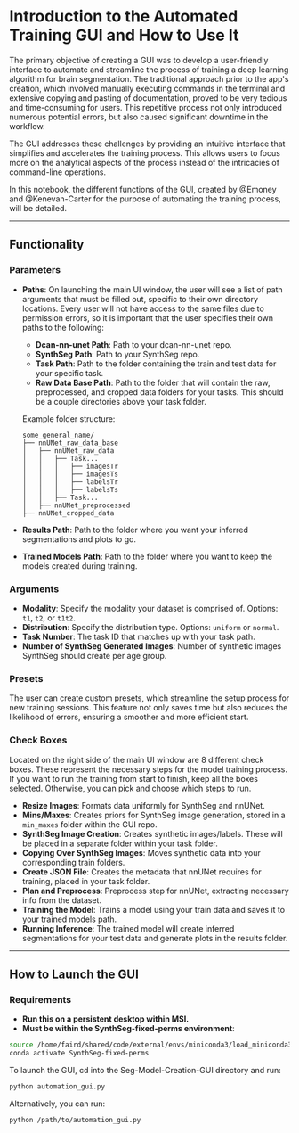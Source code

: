 # Introduction to the Automated Training GUI and How to Use It

The primary objective of creating a GUI was to develop a user-friendly interface to automate and streamline the process of training a deep learning algorithm for brain segmentation. The traditional approach prior to the app's creation, which involved manually executing commands in the terminal and extensive copying and pasting of documentation, proved to be very tedious and time-consuming for users. This repetitive process not only introduced numerous potential errors, but also caused significant downtime in the workflow.

The GUI addresses these challenges by providing an intuitive interface that simplifies and accelerates the training process. This allows users to focus more on the analytical aspects of the process instead of the intricacies of command-line operations.

In this notebook, the different functions of the GUI, created by @Emoney and @Kenevan-Carter for the purpose of automating the training process, will be detailed.

---

## Functionality

### Parameters

- **Paths**: On launching the main UI window, the user will see a list of path arguments that must be filled out, specific to their own directory locations. Every user will not have access to the same files due to permission errors, so it is important that the user specifies their own paths to the following:
    - **Dcan-nn-unet Path**: Path to your dcan-nn-unet repo.
    - **SynthSeg Path**: Path to your SynthSeg repo.
    - **Task Path**: Path to the folder containing the train and test data for your specific task.
    - **Raw Data Base Path**: Path to the folder that will contain the raw, preprocessed, and cropped data folders for your tasks. This should be a couple directories above your task folder.
    
    Example folder structure:
    ```
    some_general_name/
    ├── nnUNet_raw_data_base
    │   ├── nnUNet_raw_data
    │   │   ├── Task...
    │   │   │   ├── imagesTr
    │   │   │   ├── imagesTs
    │   │   │   ├── labelsTr
    │   │   │   ├── labelsTs
    │   │   ├── Task...
    │   ├── nnUNet_preprocessed
    ├── nnUNet_cropped_data
    ```

- **Results Path**: Path to the folder where you want your inferred segmentations and plots to go.
- **Trained Models Path**: Path to the folder where you want to keep the models created during training.

### Arguments

- **Modality**: Specify the modality your dataset is comprised of. Options: `t1`, `t2`, or `t1t2`.
- **Distribution**: Specify the distribution type. Options: `uniform` or `normal`.
- **Task Number**: The task ID that matches up with your task path.
- **Number of SynthSeg Generated Images**: Number of synthetic images SynthSeg should create per age group.

### Presets

The user can create custom presets, which streamline the setup process for new training sessions. This feature not only saves time but also reduces the likelihood of errors, ensuring a smoother and more efficient start.

### Check Boxes

Located on the right side of the main UI window are 8 different check boxes. These represent the necessary steps for the model training process. If you want to run the training from start to finish, keep all the boxes selected. Otherwise, you can pick and choose which steps to run.

- **Resize Images**: Formats data uniformly for SynthSeg and nnUNet.
- **Mins/Maxes**: Creates priors for SynthSeg image generation, stored in a `min_maxes` folder within the GUI repo.
- **SynthSeg Image Creation**: Creates synthetic images/labels. These will be placed in a separate folder within your task folder.
- **Copying Over SynthSeg Images**: Moves synthetic data into your corresponding train folders.
- **Create JSON File**: Creates the metadata that nnUNet requires for training, placed in your task folder.
- **Plan and Preprocess**: Preprocess step for nnUNet, extracting necessary info from the dataset.
- **Training the Model**: Trains a model using your train data and saves it to your trained models path.
- **Running Inference**: The trained model will create inferred segmentations for your test data and generate plots in the results folder.

---

## How to Launch the GUI

### Requirements

- **Run this on a persistent desktop within MSI.**
- **Must be within the SynthSeg-fixed-perms environment**:

```bash
source /home/faird/shared/code/external/envs/miniconda3/load_miniconda3.sh
conda activate SynthSeg-fixed-perms
```
To launch the GUI, cd into the Seg-Model-Creation-GUI directory and run:


```bash
python automation_gui.py
```
Alternatively, you can run:
```bash
python /path/to/automation_gui.py
```
